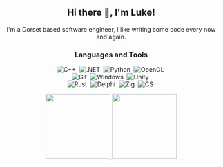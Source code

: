<div align="center">
  <h2>Hi there 👋, I'm Luke!</h2>
  <p>I'm a Dorset based software engineer, I like writing some code every now and again.</p>

  <h3>Languages and Tools</h3>

![C++](https://img.shields.io/badge/C%2B%2B-00599C?style=flat&logo=c%2B%2B&logoColor=white)&nbsp;
![.NET](https://img.shields.io/badge/.NET-512BD4?style=flat&logo=.net&logoColor=white)&nbsp;
![Python](https://img.shields.io/badge/Python-14354C?style=flat&logo=python&logoColor=white)&nbsp;
![OpenGL](https://img.shields.io/badge/OpenGL-FFFFFF?style=flat&logo=opengl&logoColor=5586A4)&nbsp;\
![Git](https://img.shields.io/badge/-Git-FFFFFF?style=flat&logo=git)&nbsp;
![Windows](https://img.shields.io/badge/Windows-0078D6?style=flat&logo=windows&logoColor=white)&nbsp;
![Unity](https://img.shields.io/badge/Unity-FFFFFF?style=flat&logo=unity&logoColor=black)&nbsp;\
![Rust](https://img.shields.io/badge/Rust-000000?style=flat&logo=rust&logoColor=white)&nbsp;
![Delphi](https://img.shields.io/badge/Delphi-FFFFFF?style=flat&logo=delphi&logoColor=F32735)&nbsp;
![Zig](https://img.shields.io/badge/Zig-FFFFFF?style=flat&logo=zig&logoColor=F7A41D)&nbsp;
![CS](https://img.shields.io/badge/CS-FFFFFF?style=flat&logo=counterstrike&logoColor=black)&nbsp;

  <p align="center">
    <a href="https://github.com/lwhite14">
      <img height="150em" src="https://github-readme-stats.vercel.app/api?username=lwhite14&show_icons=true&include_all_commits=false&count_private=true&theme=transparent"/>
      <img height="150em" src="https://github-readme-stats.vercel.app/api/top-langs/?username=lwhite14&layout=compact&langs_count=8&theme=transparent"/>
    </a>
  </p>

</div>

